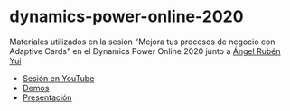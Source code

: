 # dynamics-power-online-2020

Materiales utilizados en la sesión "Mejora tus procesos de negocio con Adaptive Cards" en el Dynamics Power Online 2020 junto a [Ángel Rubén Yui](https://github.com/angelrubenyui)

* [Sesión en YouTube](https://www.youtube.com/watch?v=mPQ1HHDJ4-A)
* [Demos](https://github.com/fchopo/dynamics-power-online-2020/tree/master/demos)
* [Presentación](https://github.com/fchopo/dynamics-power-online-2020/tree/master/slides)
